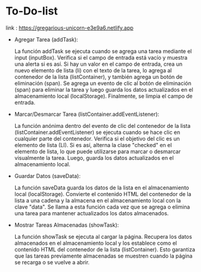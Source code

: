 # To-Do-list

link : https://gregarious-unicorn-e3e9a6.netlify.app

<ul>

<li>Agregar Tarea (addTask):

La función addTask se ejecuta cuando se agrega una tarea mediante el input (inputBox).
Verifica si el campo de entrada está vacío y muestra una alerta si es así.
Si hay un valor en el campo de entrada, crea un nuevo elemento de lista (li) con el texto de la tarea, lo agrega al contenedor de la lista (listContainer), y también agrega un botón de eliminación (span).
Se agrega un evento de clic al botón de eliminación (span) para eliminar la tarea y luego guarda los datos actualizados en el almacenamiento local (localStorage).
Finalmente, se limpia el campo de entrada.</li>

<li>Marcar/Desmarcar Tarea (listContainer.addEventListener):

La función anónima dentro del evento de clic del contenedor de la lista (listContainer.addEventListener) se ejecuta cuando se hace clic en cualquier parte del contenedor.
Verifica si el objetivo del clic es un elemento de lista (LI). Si es así, alterna la clase "checked" en el elemento de lista, lo que puede utilizarse para marcar o desmarcar visualmente la tarea.
Luego, guarda los datos actualizados en el almacenamiento local.</li>

<li>Guardar Datos (saveData):

La función saveData guarda los datos de la lista en el almacenamiento local (localStorage). Convierte el contenido HTML del contenedor de la lista a una cadena y la almacena en el almacenamiento local con la clave "data".
Se llama a esta función cada vez que se agrega o elimina una tarea para mantener actualizados los datos almacenados.</li>

<li>Mostrar Tareas Almacenadas (showTask):

La función showTask se ejecuta al cargar la página.
Recupera los datos almacenados en el almacenamiento local y los establece como el contenido HTML del contenedor de la lista (listContainer).
Esto garantiza que las tareas previamente almacenadas se muestren cuando la página se recarga o se vuelve a abrir.</li>
</ul>
